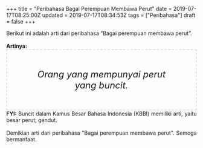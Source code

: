 +++
title = "Peribahasa Bagai Perempuan Membawa Perut"
date = 2019-07-17T08:25:00Z
updated = 2019-07-17T08:34:53Z
tags = ["Peribahasa"]
draft = false
+++

<div dir="ltr" style="text-align: left;" trbidi="on"><div style="text-align: justify;">Berikut ini adalah arti dari peribahasa “Bagai perempuan membawa perut”.</div><br /><div style="text-align: justify;"><b>Artinya:</b></div><div style="border: 2px dashed #ddd; font-size: 24px; height: auto; margin: 0 auto; padding: 50px; text-align: center; width: auto;"><i>Orang yang mempunyai perut yang buncit.</i></div><div style="text-align: justify;"><b>FYI:</b> Buncit dalam Kamus Besar Bahasa Indonesia (KBBI) memiliki arti, yaitu besar perut; gendut.<br /><br /></div><div style="text-align: justify;">Demikian arti dari peribahasa "Bagai perempuan membawa perut". Semoga bermanfaat.</div></div>
